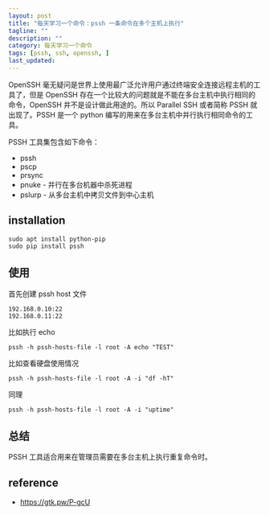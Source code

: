 ```yaml
---
layout: post
title: "每天学习一个命令：pssh 一条命令在多个主机上执行"
tagline: ""
description: ""
category: 每天学习一个命令
tags: [pssh, ssh, openssh, ]
last_updated:
---
```


OpenSSH 毫无疑问是世界上使用最广泛允许用户通过终端安全连接远程主机的工具了，但是 OpenSSH 存在一个比较大的问题就是不能在多台主机中执行相同的命令，OpenSSH 并不是设计做此用途的。所以 Parallel SSH 或者简称 PSSH 就出现了。PSSH 是一个 python 编写的用来在多台主机中并行执行相同命令的工具。

PSSH 工具集包含如下命令：

- pssh
- pscp
- prsync
- pnuke - 并行在多台机器中杀死进程
- pslurp - 从多台主机中拷贝文件到中心主机

## installation

    sudo apt install python-pip
    sudo pip install pssh

## 使用

首先创建 pssh host 文件

    192.168.0.10:22
    192.168.0.11:22

比如执行 echo

    pssh -h pssh-hosts-file -l root -A echo "TEST"

比如查看硬盘使用情况

    pssh -h pssh-hosts-file -l root -A -i "df -hT"

同理

    pssh -h pssh-hosts-file -l root -A -i "uptime"


## 总结
PSSH 工具适合用来在管理员需要在多台主机上执行重复命令时。

## reference

- <https://gtk.pw/P-gcU>
